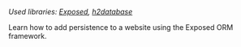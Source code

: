 [//]: # (title: Adding persistence)

<microformat>
<var name="example_name" value="tutorial-website-interactive-persistence"/>
<include src="lib.xml" include-id="download_example"/>
<p>
Used libraries: <a href="https://github.com/JetBrains/Exposed">Exposed</a>, <a href="https://github.com/h2database/h2database">h2database</a>
</p>
</microformat>

<excerpt>Learn how to add persistence to a website using the Exposed ORM framework.</excerpt>